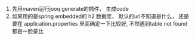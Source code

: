 1. 先用maven运行jooq generate的插件， 生成code
2. 如果用的是spring embedded的 h2 数据库， 默认的url不知道是什么， 还是要在 application.properties 里面确定一下比较好, 不然遇到table not found 都是一脸蒙比
